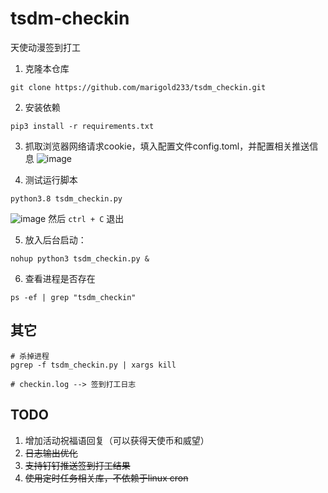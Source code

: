 # tsdm-checkin
天使动漫签到打工
1. 克隆本仓库
```shell
git clone https://github.com/marigold233/tsdm_checkin.git
```

2. 安装依赖
```shell
pip3 install -r requirements.txt
```

3. 抓取浏览器网络请求cookie，填入配置文件config.toml，并配置相关推送信息
![image](https://user-images.githubusercontent.com/62014410/155866120-d9dc424c-6472-45f5-b1e4-61d35ba4cd18.png)

4. 测试运行脚本
```shell
python3.8 tsdm_checkin.py
```
![image](https://user-images.githubusercontent.com/62014410/161245123-694a72ef-2c1f-449e-b8eb-06b39525a03b.png)
然后 `ctrl + C` 退出  

5. 放入后台启动：
```
nohup python3 tsdm_checkin.py &
```

6. 查看进程是否存在
```
ps -ef | grep "tsdm_checkin"
```

## 其它
```
# 杀掉进程
pgrep -f tsdm_checkin.py | xargs kill

# checkin.log --> 签到打工日志
```

## TODO
1. 增加活动祝福语回复（可以获得天使币和威望）  
2. ~~日志输出优化~~  
3. ~~支持钉钉推送签到打工结果~~  
4. ~~使用定时任务相关库，不依赖于linux cron~~    
